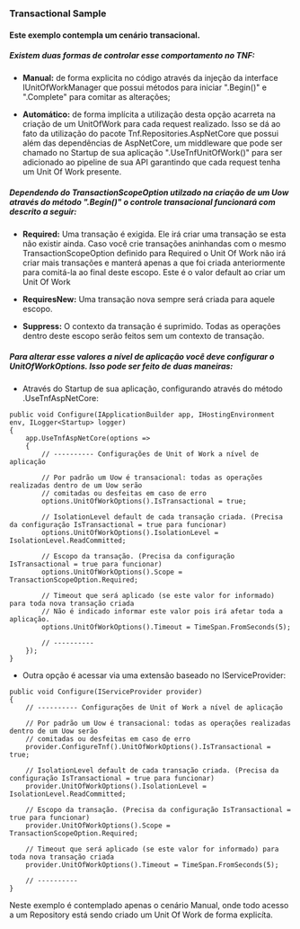 ### Transactional Sample

#### Este exemplo contempla um cenário transacional.

##### Existem duas formas de controlar esse comportamento no TNF:
	
* **Manual:** de forma explicita no código através da injeção da interface IUnitOfWorkManager que possui
  métodos para iniciar ".Begin()" e ".Complete" para comitar as alterações;

* **Automático:** de forma implícita a utilização desta opção acarreta na criação de um UnitOfWork para cada request realizado.
  Isso se dá ao fato da utilização do pacote Tnf.Repositories.AspNetCore que possui além das dependências
  de AspNetCore, um middleware que pode ser chamado no Startup de sua aplicação ".UseTnfUnitOfWork()" para ser adicionado ao pipeline de sua API 
  garantindo que cada request tenha um Unit Of Work presente.

##### Dependendo do TransactionScopeOption utilzado na criação de um Uow através do método ".Begin()" o controle transacional funcionará com descrito a seguir:

- **Required:** Uma transação é exigida. Ele irá criar uma transação se esta não existir ainda. Caso você crie transações aninhandas com o mesmo
  TransactionScopeOption definido para Required o Unit Of Work não irá criar mais transações e manterá apenas a que foi criada anteriormente para comitá-la ao final
  deste escopo. Este é o valor default ao criar um Unit Of Work

- **RequiresNew:** Uma transação nova sempre será criada para aquele escopo.

- **Suppress:** O contexto da transação é suprimido. Todas as operações dentro deste escopo serão feitos sem um contexto de transação.

##### Para alterar esse valores a nível de aplicação você deve configurar o UnitOfWorkOptions. Isso pode ser feito de duas maneiras:

- Através do Startup de sua aplicação, configurando através do método .UseTnfAspNetCore:
	
```
public void Configure(IApplicationBuilder app, IHostingEnvironment env, ILogger<Startup> logger)
{
	app.UseTnfAspNetCore(options =>
	{
		// ---------- Configurações de Unit of Work a nível de aplicação

		// Por padrão um Uow é transacional: todas as operações realizadas dentro de um Uow serão
		// comitadas ou desfeitas em caso de erro
		options.UnitOfWorkOptions().IsTransactional = true;

		// IsolationLevel default de cada transação criada. (Precisa da configuração IsTransactional = true para funcionar)
		options.UnitOfWorkOptions().IsolationLevel = IsolationLevel.ReadCommitted;

		// Escopo da transação. (Precisa da configuração IsTransactional = true para funcionar)
		options.UnitOfWorkOptions().Scope = TransactionScopeOption.Required;

		// Timeout que será aplicado (se este valor for informado) para toda nova transação criada
		// Não é indicado informar este valor pois irá afetar toda a aplicação.
		options.UnitOfWorkOptions().Timeout = TimeSpan.FromSeconds(5);

		// ----------
	});
}
```

- Outra opção é acessar via uma extensão baseado no IServiceProvider:

```
public void Configure(IServiceProvider provider)
{
	// ---------- Configurações de Unit of Work a nível de aplicação

	// Por padrão um Uow é transacional: todas as operações realizadas dentro de um Uow serão
	// comitadas ou desfeitas em caso de erro
	provider.ConfigureTnf().UnitOfWorkOptions().IsTransactional = true;

	// IsolationLevel default de cada transação criada. (Precisa da configuração IsTransactional = true para funcionar)
	provider.UnitOfWorkOptions().IsolationLevel = IsolationLevel.ReadCommitted;

	// Escopo da transação. (Precisa da configuração IsTransactional = true para funcionar)
	provider.UnitOfWorkOptions().Scope = TransactionScopeOption.Required;

	// Timeout que será aplicado (se este valor for informado) para toda nova transação criada
	provider.UnitOfWorkOptions().Timeout = TimeSpan.FromSeconds(5);

	// ----------
}
```

Neste exemplo é contemplado apenas o cenário Manual, onde todo acesso a um Repository está sendo criado um Unit Of Work de forma explicíta.
